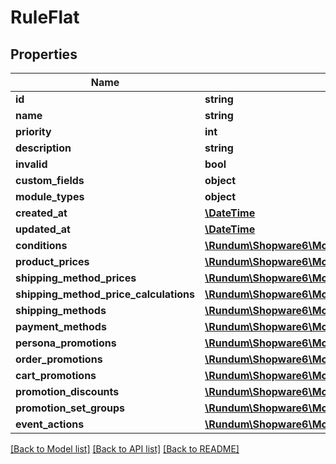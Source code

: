 # RuleFlat

## Properties
Name | Type | Description | Notes
------------ | ------------- | ------------- | -------------
**id** | **string** |  | [optional] 
**name** | **string** |  | 
**priority** | **int** |  | 
**description** | **string** |  | [optional] 
**invalid** | **bool** |  | [optional] 
**custom_fields** | **object** |  | [optional] 
**module_types** | **object** |  | [optional] 
**created_at** | [**\DateTime**](\DateTime.md) |  | 
**updated_at** | [**\DateTime**](\DateTime.md) |  | [optional] 
**conditions** | [**\Rundum\Shopware6\Model\RuleConditionFlat**](RuleConditionFlat.md) |  | [optional] 
**product_prices** | [**\Rundum\Shopware6\Model\ProductPriceFlat**](ProductPriceFlat.md) |  | [optional] 
**shipping_method_prices** | [**\Rundum\Shopware6\Model\ShippingMethodPriceFlat**](ShippingMethodPriceFlat.md) |  | [optional] 
**shipping_method_price_calculations** | [**\Rundum\Shopware6\Model\ShippingMethodPriceFlat**](ShippingMethodPriceFlat.md) |  | [optional] 
**shipping_methods** | [**\Rundum\Shopware6\Model\ShippingMethodFlat**](ShippingMethodFlat.md) |  | [optional] 
**payment_methods** | [**\Rundum\Shopware6\Model\PaymentMethodFlat**](PaymentMethodFlat.md) |  | [optional] 
**persona_promotions** | [**\Rundum\Shopware6\Model\PromotionFlat**](PromotionFlat.md) |  | [optional] 
**order_promotions** | [**\Rundum\Shopware6\Model\PromotionFlat**](PromotionFlat.md) |  | [optional] 
**cart_promotions** | [**\Rundum\Shopware6\Model\PromotionFlat**](PromotionFlat.md) |  | [optional] 
**promotion_discounts** | [**\Rundum\Shopware6\Model\PromotionDiscountFlat**](PromotionDiscountFlat.md) |  | [optional] 
**promotion_set_groups** | [**\Rundum\Shopware6\Model\PromotionSetgroupFlat**](PromotionSetgroupFlat.md) |  | [optional] 
**event_actions** | [**\Rundum\Shopware6\Model\EventActionFlat**](EventActionFlat.md) |  | [optional] 

[[Back to Model list]](../../README.md#documentation-for-models) [[Back to API list]](../../README.md#documentation-for-api-endpoints) [[Back to README]](../../README.md)

